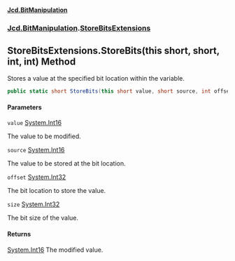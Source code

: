 #### [Jcd.BitManipulation](index.md 'index')
### [Jcd.BitManipulation](Jcd.BitManipulation.md 'Jcd.BitManipulation').[StoreBitsExtensions](Jcd.BitManipulation.StoreBitsExtensions.md 'Jcd.BitManipulation.StoreBitsExtensions')

## StoreBitsExtensions.StoreBits(this short, short, int, int) Method

Stores a value at the specified bit location within the variable.

```csharp
public static short StoreBits(this short value, short source, int offset, int size);
```
#### Parameters

<a name='Jcd.BitManipulation.StoreBitsExtensions.StoreBits(thisshort,short,int,int).value'></a>

`value` [System.Int16](https://docs.microsoft.com/en-us/dotnet/api/System.Int16 'System.Int16')

The value to be modified.

<a name='Jcd.BitManipulation.StoreBitsExtensions.StoreBits(thisshort,short,int,int).source'></a>

`source` [System.Int16](https://docs.microsoft.com/en-us/dotnet/api/System.Int16 'System.Int16')

The value to be stored at the bit location.

<a name='Jcd.BitManipulation.StoreBitsExtensions.StoreBits(thisshort,short,int,int).offset'></a>

`offset` [System.Int32](https://docs.microsoft.com/en-us/dotnet/api/System.Int32 'System.Int32')

The bit location to store the value.

<a name='Jcd.BitManipulation.StoreBitsExtensions.StoreBits(thisshort,short,int,int).size'></a>

`size` [System.Int32](https://docs.microsoft.com/en-us/dotnet/api/System.Int32 'System.Int32')

The bit size of the value.

#### Returns
[System.Int16](https://docs.microsoft.com/en-us/dotnet/api/System.Int16 'System.Int16')
The modified value.